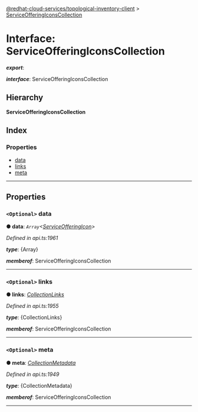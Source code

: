 [@redhat-cloud-services/topological-inventory-client](../README.md) > [ServiceOfferingIconsCollection](../interfaces/serviceofferingiconscollection.md)

# Interface: ServiceOfferingIconsCollection

*__export__*: 

*__interface__*: ServiceOfferingIconsCollection

## Hierarchy

**ServiceOfferingIconsCollection**

## Index

### Properties

* [data](serviceofferingiconscollection.md#data)
* [links](serviceofferingiconscollection.md#links)
* [meta](serviceofferingiconscollection.md#meta)

---

## Properties

<a id="data"></a>

### `<Optional>` data

**● data**: *`Array`<[ServiceOfferingIcon](serviceofferingicon.md)>*

*Defined in api.ts:1961*

*__type__*: {Array}

*__memberof__*: ServiceOfferingIconsCollection

___
<a id="links"></a>

### `<Optional>` links

**● links**: *[CollectionLinks](collectionlinks.md)*

*Defined in api.ts:1955*

*__type__*: {CollectionLinks}

*__memberof__*: ServiceOfferingIconsCollection

___
<a id="meta"></a>

### `<Optional>` meta

**● meta**: *[CollectionMetadata](collectionmetadata.md)*

*Defined in api.ts:1949*

*__type__*: {CollectionMetadata}

*__memberof__*: ServiceOfferingIconsCollection

___

